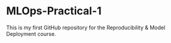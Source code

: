 # MLOps-Practical-1
This is my first GitHub repository for the Reproducibility &amp; Model Deployment course. 
